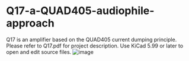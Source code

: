 # Q17-a-QUAD405-audiophile-approach
Q17 is an amplifier based on the QUAD405 current dumping principle.
Please refer to Q17.pdf for project description.
Use KiCad 5.99 or later to open and edit source files.
![image](https://user-images.githubusercontent.com/22703498/129330605-c93fc8af-65c4-4e56-8a2d-c02d22d79e27.png)
